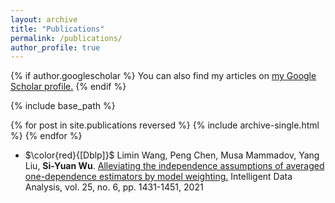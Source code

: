 ```yaml
---
layout: archive
title: "Publications"
permalink: /publications/
author_profile: true
---
```


{% if author.googlescholar %}
  You can also find my articles on <u><a href="{{author.googlescholar}}">my Google Scholar profile</a>.</u>
{% endif %}

{% include base_path %}

{% for post in site.publications reversed %}
  {% include archive-single.html %}
{% endfor %}

* $\color{red}{[Dblp]}$ Limin Wang, Peng Chen, Musa Mammadov, Yang Liu, **Si-Yuan Wu**. [Alleviating the independence assumptions of averaged one-dependence estimators by model weighting.](https://content.iospress.com/articles/intelligent-data-analysis/ida205400) Intelligent Data Analysis, vol. 25, no. 6, pp. 1431-1451, 2021

<!-- 

* $\color{red}{[INFOCOM]}$ **Nan Yu**, Haipeng Dai, Alex X. Liu and Bingchuan Tian. [Placement of Connected Wireless 
Chargers.](https://ieeexplore.ieee.org/stamp/stamp.jsp?tp=&arnumber=8485934) In Proceedings of the 37th Annual IEEE International Conference on Computer Communications (INFOCOM), Honolulu, HI, USA, April 15-19, 2018. Acceptance rate: 309/1606 = 19.2%.
* $\color{red}{[Ubicomp]}$ **Nan Yu**, Wei Wang, Alex X. Liu and Lingtao Kong. [QGesture: Quantifying Gesture Distance and Direction with WiFi Signals.](https://dl.acm.org/citation.cfm?id=3191783) In Proceedings of the ACM on Interactive, Mobile, Wearable and Ubiquitous Technologies (UbiCOMP), Volume 2 ,Issue 1, Article No. 51, March 2018.
* $\color{red}{[Springer]}$ Haipeng Dai, **Nan Yu**, Alex X. Liu, Bingchuan Tian and Chen, Guihai. [Wireless Charger Deployment with Communication Constraint.](https://link.springer.com/content/pdf/10.1007%2F978-3-319-32903-1_271-1.pdf) In Proceedings of book Encyclopedia of Wireless Networks, Springer International Publishing.
* $\color{red}{[TMC]}$ Xiaoyu Wang, Haipeng Dai, Wang Weijun, Jiaqi Zheng, **Nan Yu**, Guihai Chen, Wanchun Dou, Xiaobing Wu. [Practical Heterogeneous Wireless Charger Placement with Obstacles.](https://ieeexplore.ieee.org/stamp/stamp.jsp?tp=&arnumber=8714083) IEEE Transactions on Mobile Computing (TMC), 2019. TBD -->
